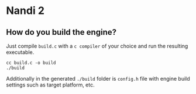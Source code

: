 # Nandi 2

## How do you build the engine?
Just compile `build.c` with a `c compiler` of your choice and run the resulting executable.
```
cc build.c -o build
./build
```
Additionally in the generated `./build` folder is `config.h` file with engine build settings such as target platform, etc.
